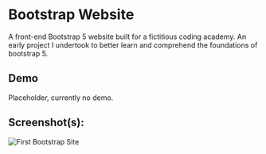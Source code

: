
# Bootstrap Website

A front-end Bootstrap 5 website built for a fictitious coding academy. An early project I undertook to better learn and comprehend the foundations of bootstrap 5.


## Demo

Placeholder, currently no demo.


## Screenshot(s):
![First Bootstrap Site](https://user-images.githubusercontent.com/25801484/157714322-22baa390-6f17-41ec-a1b9-20c4088605ed.png)
